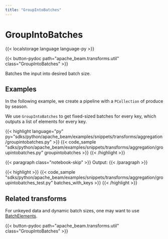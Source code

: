 ```yaml
---
title: "GroupIntoBatches"
---
```


<!--
Licensed under the Apache License, Version 2.0 (the "License");
you may not use this file except in compliance with the License.
You may obtain a copy of the License at

http://www.apache.org/licenses/LICENSE-2.0

Unless required by applicable law or agreed to in writing, software
distributed under the License is distributed on an "AS IS" BASIS,
WITHOUT WARRANTIES OR CONDITIONS OF ANY KIND, either express or implied.
See the License for the specific language governing permissions and
limitations under the License.
-->

# GroupIntoBatches

{{< localstorage language language-py >}}

{{< button-pydoc path="apache_beam.transforms.util" class="GroupIntoBatches" >}}

Batches the input into desired batch size.

## Examples

In the following example, we create a pipeline with a `PCollection` of produce by season.

We use `GroupIntoBatches` to get fixed-sized batches for every key, which outputs a list of elements for every key.

{{< highlight language="py" py="sdks/python/apache_beam/examples/snippets/transforms/aggregation/groupintobatches.py" >}}
{{< code_sample "sdks/python/apache_beam/examples/snippets/transforms/aggregation/groupintobatches.py" groupintobatches >}}
{{< /highlight >}}

{{< paragraph class="notebook-skip" >}}
Output:
{{< /paragraph >}}

{{< highlight >}}
{{< code_sample "sdks/python/apache_beam/examples/snippets/transforms/aggregation/groupintobatches_test.py" batches_with_keys >}}
{{< /highlight >}}

## Related transforms

<!-- TODO(BEAM-10889): Create a page for BatchElements and link to it here. //-->

For unkeyed data and dynamic batch sizes, one may want to use
[BatchElements](https://beam.apache.org/releases/pydoc/current/apache_beam.transforms.util.html#apache_beam.transforms.util.BatchElements).

{{< button-pydoc path="apache_beam.transforms.util" class="GroupIntoBatches" >}}
